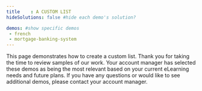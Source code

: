 ```yaml
---
title    : A CUSTOM LIST
hideSolutions: false #hide each demo's solution?

demos: #show specific demos
 - french
 - mortgage-banking-system
---
```

This page demonstrates how to create a custom list. Thank you for taking the time to review samples of our work. Your account manager has selected these demos as being the most relevant based on your current eLearning needs and future plans. If you have any questions or would like to see additional demos, please contact your account manager.
